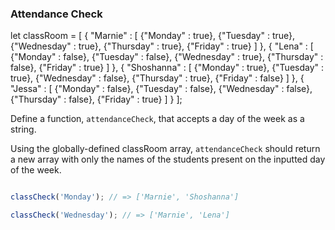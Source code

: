 ### Attendance Check

let classRoom = [
    {
        "Marnie" : [
                {"Monday" : true},
                {"Tuesday" : true},
                {"Wednesday" : true},
                {"Thursday" : true},
                {"Friday" : true}
            ]
    },
    {
        "Lena" : [
                {"Monday" : false},
                {"Tuesday" : false},
                {"Wednesday" : true},
                {"Thursday" : false},
                {"Friday" : true}
            ]
    },
    {
        "Shoshanna" : [
                {"Monday" : true},
                {"Tuesday" : true},
                {"Wednesday" : false},
                {"Thursday" : true},
                {"Friday" : false}
            ]
    },
    {
        "Jessa" : [
                {"Monday" : false},
                {"Tuesday" : false},
                {"Wednesday" : false},
                {"Thursday" : false},
                {"Friday" : true}
            ]
    }
];

Define a function, `attendanceCheck`, that accepts a day of the week as a string.

Using the globally-defined classRoom array, `attendanceCheck` should return a
new array with only the names of the students present on the inputted day of
the week.

```javascript

classCheck('Monday'); // => ['Marnie', 'Shoshanna']

classCheck('Wednesday'); // => ['Marnie', 'Lena']
```
